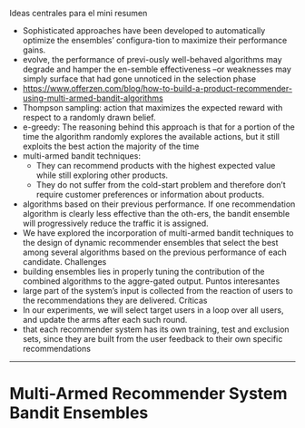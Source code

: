 Ideas centrales para el mini resumen
- Sophisticated approaches have been developed to automatically optimize the ensembles’ configura-tion to maximize their performance gains.
- evolve, the performance of previ-ously well-behaved algorithms may degrade and hamper the en-semble effectiveness –or weaknesses may simply surface that had gone unnoticed in the selection phase
- https://www.offerzen.com/blog/how-to-build-a-product-recommender-using-multi-armed-bandit-algorithms
- Thompson sampling: action that maximizes the expected reward with respect to a randomly drawn belief.
- e-greedy: The reasoning behind this approach is that for a portion of the time the algorithm randomly explores the available actions, but it still exploits the best action the majority of the time
- multi-armed bandit techniques: 
    - They can recommend products with the highest expected value while still exploring other products.
    - They do not suffer from the cold-start problem and therefore don’t require customer preferences or information about products.
- algorithms based on their previous performance. If one recommendation algorithm is clearly less effective than the oth-ers, the bandit ensemble will progressively reduce the traffic it is assigned.
- We have explored the incorporation of multi-armed bandit techniques to the design of dynamic recommender ensembles that select the best among several algorithms based on the previous performance of each candidate.
Challenges
- building ensembles lies in properly tuning the contribution of the combined algorithms to the aggre-gated output.
Puntos interesantes
- large part of the system’s input is collected from the reaction of users to the recommendations they are delivered.
Críticas
- In our experiments, we will select target users in a loop over all users, and update the arms after each such round.
- that each recommender system has its own training, test and exclusion sets, since they are built from the user feedback to their own specific recommendations 
---

# Multi-Armed Recommender System Bandit Ensembles
